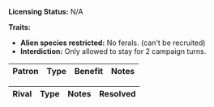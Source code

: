 **Licensing Status:** N/A

**Traits:**

* **Alien species restricted:** No ferals.  (can't be recruited)
* **Interdiction:** Only allowed to stay for 2 campaign turns.

| Patron       | Type             | Benefit | Notes |
| ------------ | ---------------- | ------- | ----- |

| Rival | Type | Notes                 | Resolved |
| ----- | ---- | --------------------- | -------- |

